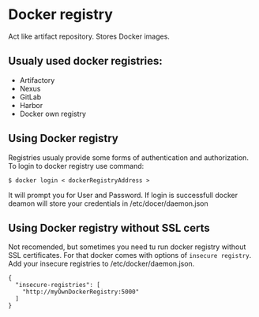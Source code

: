 # Docker registry
Act like artifact repository. Stores Docker images. 

## Usualy used docker registries:
- Artifactory
- Nexus
- GitLab
- Harbor
- Docker own registry

## Using Docker registry
Registries usualy provide some forms of authentication and authorization. To login to docker registry use command: 
```
$ docker login < dockerRegistryAddress > 
```
It will prompt you for User and Password. If login is successfull docker deamon will store your credentials in /etc/docer/daemon.json

## Using Docker registry without SSL certs
Not recomended, but sometimes you need tu run docker registry without SSL certificates.
For that docker comes with options of ```insecure registry```. Add your insecure registries to /etc/docker/daemon.json.

```
{
  "insecure-registries": [
    "http://myOwnDockerRegistry:5000"
  ]
}
```